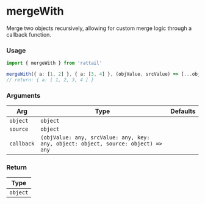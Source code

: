 # mergeWith

Merge two objects recursively, allowing for custom merge logic through a callback function.

### Usage

```ts
import { mergeWith } from 'rattail'

mergeWith({ a: [1, 2] }, { a: [3, 4] }, (objValue, srcValue) => [...objValue, ...srcValue])
// return: { a: [ 1, 2, 3, 4 ] }
```

### Arguments

| Arg        | Type                                                                              | Defaults |
| ---------- | --------------------------------------------------------------------------------- | -------- |
| `object`   | `object`                                                                          |          |
| `source`   | `object`                                                                          |          |
| `callback` | `(objValue: any, srcValue: any, key: any, object: object, source: object) => any` |          |

### Return

| Type     |
| -------- |
| `object` |
